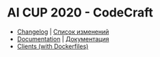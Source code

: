 # AI CUP 2020 - CodeCraft

- [Changelog](CHANGELOG.md) | [Список изменений](CHANGELOG-ru.md)
- [Documentation](doc-en.md) | [Документация](doc-ru.md)
- [Clients (with Dockerfiles)](clients)